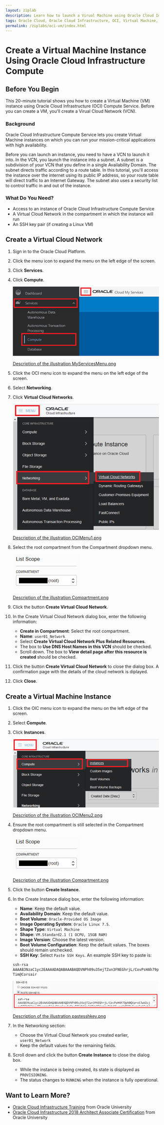 ```yaml
---
layout: ziplab
description: Learn how to launch a Virual Machine using Oracle Cloud Infrastructure Computer Service
tags: Oracle Cloud, Oracle Cloud Infrastructure, OCI, Virtual Machine, VM, Virtual Cloud Network, VCN
permalink: /ziplabs/oci-vm/index.html
---
```

# Create a Virtual Machine Instance Using Oracle Cloud Infrastructure Compute #

## Before You Begin ##
This 20-minute tutorial shows you how to create a Virtual Machine (VM) instance using Oracle Cloud Infrastructure (OCI) Compute Service. Before you can create a VM, you'll create a Virual Cloud Network (VCN).

### Background ###
Oracle Cloud Infrastructure Compute Service lets you create Virtual Machine instances on which you can run your mission-critical applications with high availability.

Before you can launch an instance, you need to have a VCN to launch it into. In the VCN, you launch the instance into a subnet. A subnet is a subdivision of your VCN that you define in a single Availability Domain. The subnet directs traffic according to a route table. In this tutorial, you'll access the instance over the internet using its public IP address, so your route table will direct traffic to an Internet Gateway. The subnet also uses a security list to control traffic in and out of the instance.

### What Do You Need? ###
* Access to an instance of Oracle Cloud Infrastructure Compute Service
* A Virtual Cloud Network in the compartment in which the instance will run
* An SSH key pair (if creating a Linux VM)


## Create a Virtual Cloud Network ##
1. Sign in to the Oracle Cloud Platform.
2. Click the menu icon to expand the menu on the left edge of the screen.
3. Click **Services**.
4. Click **Compute**.

    ![](img/MyServicesMenu.png)
    
    [Description of the illustration MyServicesMenu.png](files/MyServicesMenu.txt)

5. Click the OCI menu icon to expand the menu on the left edge of the screen.
6. Select **Networking**.
7. Click **Virtual Cloud Networks**.
    
    ![](img/OCIMenu1.png)

    [Description of the illustration OCIMenu1.png](files/OCIMenu1.txt)

8. Select the root compartment from the Compartment dropdown menu.

    ![](img/Compartment.png)

    [Description of the illustration Compartment.png](files/Compartment.txt)

9. Click the button **Create Virtual Cloud Network**.
10. In the Create Virtual Cloud Network dialog box, enter the following information:
     * **Create in Compartment**: Select the root compartment.
     * **Name**: `user01_Network`
     * Select **Create Virtual Cloud Network Plus Related Resources**.
     * The box to **Use DNS Host Names in this VCN** should be checked.
     * Scroll down. The box to **View detail page after this resource is created** should be checked.
11. Click the button **Create Virtual Cloud Network** to close the dialog box. A confirmation page with the details of the cloud network is diplayed.
12. Click **Close**.


## Create a Virtual Machine Instance ##
1. Click the OIC menu icon to expand the menu on the left edge of the screen.
2. Select **Compute**.
3. Click **Instances**.
    
    ![](img/OCIMenu2.png)

    [Description of the illustration OCIMenu2.png](files/OCIMenu2.txt)

4. Ensure the root compartment is still selected in the Compartment dropdown menu.

    ![](img/Compartment.png)

    [Description of the illustration Compartment.png](files/Compartment.txt)

5. Click the button **Create Instance**.
6. In the Create Instance dialog box, enter the following information:
     * **Name**: Keep the default value.
     * **Availability Domain**: Keep the default value.
     * **Boot Volume**: `Oracle-Provided OS Image`
     * **Image Operating System**: `Oracle Linux 7.5`.
     * **Shape Type**: `Virtual Machine`
     * **Shape**: `VM.Standard2.1 (1 OCPU, 15GB RAM)`
     * **Image Version**: Choose the latest version.
     * **Boot Volume Configuration**: Keep the default values. The boxes should remain unchecked.
     * **SSH Key**: Select `Paste SSH Keys`. An example SSH key to paste is: 
     <pre><code>ssh-rsa AAAAB3NzaC1yc2EAAAADAQABAAABAQDVNPh09u35ejTZun3FNEGhrjL/CovPsHAh79pN0QVprxEJaW2zjmaBZF1Q6lkuyTRvraomIlduCYxrlnwCe8oyER5dY1zuJATWm7ZiqgsvIkhj8L+ea9dBZRvFvcnFsNFnt4ALZYkW2nB2EeTdvqVMHERjFKfbRMCcO0dusmBUEsvaaqLtrvVuHBjwoXIDKkT/PFkix4DWRZRkZIjmZ/y9kwrHO4W1FYsFi4LP1xIB1c9y2H4w0SBXAMv4NCSFEIgWPQly2NywMsgEbddjW+zPz+7YjYqjWfz5Fgchu7+N1gejsIdzg1/aLvDpze6TN9xLcZx5gt04jA3TR+xfs2Ab Tim@Corsair</code></pre>
         
    ![](img/pastesshkey.png)

    [Description of the illustration pastesshkey.png](files/pastesshkey.txt)

7. In the Networking section:
     * Choose the Virtual Cloud Network you created earlier, `user01_Network`
     * Keep the default values for the remaining fields.
8. Scroll down and click the button **Create Instance** to close the dialog box.
     * While the instance is being created, its state is displayed as `PROVISIONING`.
     * The status changes to `RUNNING` when the instance is fully operational.


## Want to Learn More? ##
* [Oracle Cloud Infrastructure Training](https://education.oracle.com/learn/iaas/pPillar_640) from Oracle University 
* [Oracle Cloud Infrastructure 2018 Architect Associate Certification](https://education.oracle.com/es/oracle-cloud-infrastructure-2018-architect-associate/pexam_1Z0-932) from Oracle University